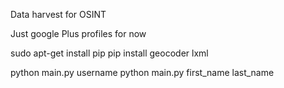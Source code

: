 Data harvest for OSINT

Just google Plus profiles for now

sudo apt-get install pip
pip install geocoder lxml

python main.py username
python main.py first_name last_name
